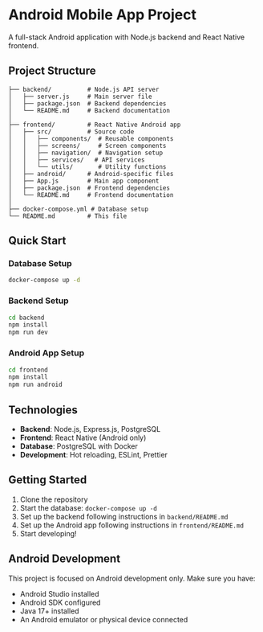 # Android Mobile App Project

A full-stack Android application with Node.js backend and React Native frontend.

## Project Structure

```
├── backend/          # Node.js API server
│   ├── server.js     # Main server file
│   ├── package.json  # Backend dependencies
│   └── README.md     # Backend documentation
│
├── frontend/         # React Native Android app
│   ├── src/          # Source code
│   │   ├── components/  # Reusable components
│   │   ├── screens/     # Screen components
│   │   ├── navigation/  # Navigation setup
│   │   ├── services/   # API services
│   │   └── utils/       # Utility functions
│   ├── android/      # Android-specific files
│   ├── App.js        # Main app component
│   ├── package.json  # Frontend dependencies
│   └── README.md     # Frontend documentation
│
├── docker-compose.yml # Database setup
└── README.md         # This file
```

## Quick Start

### Database Setup
```bash
docker-compose up -d
```

### Backend Setup
```bash
cd backend
npm install
npm run dev
```

### Android App Setup
```bash
cd frontend
npm install
npm run android
```

## Technologies

- **Backend**: Node.js, Express.js, PostgreSQL
- **Frontend**: React Native (Android only)
- **Database**: PostgreSQL with Docker
- **Development**: Hot reloading, ESLint, Prettier

## Getting Started

1. Clone the repository
2. Start the database: `docker-compose up -d`
3. Set up the backend following instructions in `backend/README.md`
4. Set up the Android app following instructions in `frontend/README.md`
5. Start developing!

## Android Development

This project is focused on Android development only. Make sure you have:
- Android Studio installed
- Android SDK configured
- Java 17+ installed
- An Android emulator or physical device connected